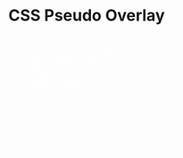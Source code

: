# CSS Pseudo Overlay

<pre>{`
.hero.overlay--full::before{
    background: rgba(0, 0, 0, 0.25);
    content: '';
    display: block;
    height: 100%;
    left: 0;
    position: absolute;
    top: 0;
    width: 100%;
    z-index: 2;
}
 `}</pre>

<style>
pre{
  color:#fff;
}
</style>
